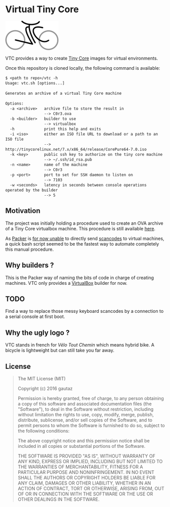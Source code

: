 # Virtual Tiny Core

![VTC logo](img/vtc.png)

VTC provides a way to create [Tiny Core](http://tinycorelinux.net/) images for virtual environments.

Once this repository is cloned locally, the following command is available:

```text
$ <path to repo>/vtc -h
Usage: vtc.sh [options...]

Generates an archive of a virtual Tiny Core machine

Options:
  -a <archive>   archive file to store the result in
                 --> C0r3.ova
  -b <builder>   builder to use
                 --> virtualbox
  -h             print this help and exits
  -i <iso>       either an ISO file URL to download or a path to an ISO file
                 --> http://tinycorelinux.net/7.x/x86_64/release/CorePure64-7.0.iso
  -k <key>       public ssh key to authorize on the tiny core machine
                 --> ~/.ssh/id_rsa.pub
  -n <name>      name of the machine
                 --> C0r3
  -p <port>      port to set for SSH daemon to listen on
                 --> 7103
  -w <seconds>   latency in seconds between console operations operated by the builder
                 --> 5
```

## Motivation

The project was initially holding a procedure used to create an OVA archive of a Tiny Core virtualbox machine.
This procedure is still available [here](doc/manual-procedure.md).

As [Packer](https://www.packer.io/) is [for now unable](https://github.com/mitchellh/packer/issues/810) to directly send [scancodes](https://www.win.tue.nl/~aeb/linux/kbd/scancodes-1.html) to virtual machines, a quick bash script seemed to be the fastest way to automate completely this manual procedure.

## Why builders ?

This is the Packer way of naming the bits of code in charge of creating machines.
VTC only provides a [VirtualBox](https://www.virtualbox.org/) builder for now.

## TODO

Find a way to replace those messy keyboard scancodes by a connection to a serial console at first boot.

## Why the ugly logo ?

VTC stands in french for *Vélo Tout Chemin* which means hybrid bike.
A bicycle is lightweight but can still take you far away.

## License

> The MIT License (MIT)
>
> Copyright (c) 2016 gautaz
>
> Permission is hereby granted, free of charge, to any person obtaining a copy
> of this software and associated documentation files (the "Software"), to deal
> in the Software without restriction, including without limitation the rights
> to use, copy, modify, merge, publish, distribute, sublicense, and/or sell
> copies of the Software, and to permit persons to whom the Software is
> furnished to do so, subject to the following conditions:
>
> The above copyright notice and this permission notice shall be included in all
> copies or substantial portions of the Software.
>
> THE SOFTWARE IS PROVIDED "AS IS", WITHOUT WARRANTY OF ANY KIND, EXPRESS OR
> IMPLIED, INCLUDING BUT NOT LIMITED TO THE WARRANTIES OF MERCHANTABILITY,
> FITNESS FOR A PARTICULAR PURPOSE AND NONINFRINGEMENT. IN NO EVENT SHALL THE
> AUTHORS OR COPYRIGHT HOLDERS BE LIABLE FOR ANY CLAIM, DAMAGES OR OTHER
> LIABILITY, WHETHER IN AN ACTION OF CONTRACT, TORT OR OTHERWISE, ARISING FROM,
> OUT OF OR IN CONNECTION WITH THE SOFTWARE OR THE USE OR OTHER DEALINGS IN THE
> SOFTWARE.
